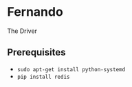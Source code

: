 # Fernando

The Driver

## Prerequisites

- `sudo apt-get install python-systemd`
- `pip install redis`